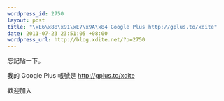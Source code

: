 ```yaml
--- 
wordpress_id: 2750
layout: post
title: "\xE6\x88\x91\xE7\x9A\x84 Google Plus http://gplus.to/xdite"
date: 2011-07-23 23:51:05 +08:00
wordpress_url: http://blog.xdite.net/?p=2750
---
```

忘記貼一下。

我的 Google Plus 帳號是 <a href="http://gplus.to/xdite">http://gplus.to/xdite</a> 

歡迎加入 
